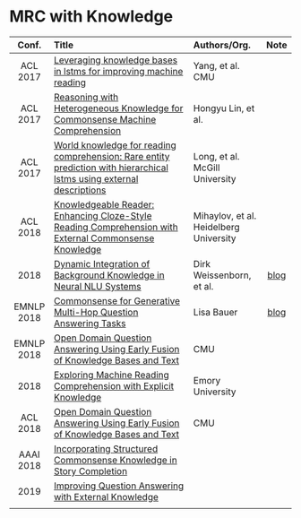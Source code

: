 # MRC with Knowledge

| Conf.   | Title | Authors/Org. | Note |
| :-----: | :--- | :----------- | :---:|
| ACL<br>2017   | [Leveraging knowledge bases in lstms for improving machine reading](https://doi.org/10.18653/v1/P17-1132)   | Yang, et al.<br>CMU | |
| ACL<br>2017 | [Reasoning with Heterogeneous Knowledge for Commonsense Machine Comprehension](https://www.aclweb.org/anthology/D17-1216) | Hongyu Lin, et al. | | 
| ACL<br>2017   | [World knowledge for reading comprehension: Rare entity prediction with hierarchical lstms using external descriptions](http://www.aclweb.org/anthology/D17-1086)  | Long, et al.<br>McGill University| |
| ACL<br>2018   | [Knowledgeable Reader: Enhancing Cloze-Style Reading Comprehension with External Commonsense Knowledge](http://aclweb.org/anthology/P18-1076)  | Mihaylov, et al.<br>Heidelberg University   |  |
| 2018 | [Dynamic Integration of Background Knowledge in Neural NLU Systems](https://arxiv.org/pdf/1706.02596.pdf) | Dirk Weissenborn, et al. | [blog](http://xingluxi.github.io/2019/03/06/paper-2018-refinewordemb/) |
| EMNLP<br>2018 | [Commonsense for Generative Multi-Hop Question Answering Tasks](http://aclweb.org/anthology/D18-1454) | Lisa Bauer | [blog](http://xingluxi.github.io/2019/02/21/paper-emnlp2018-mhpgm/) |
| EMNLP<br>2018 | [Open Domain Question Answering Using Early Fusion of Knowledge Bases and Text](https://aclweb.org/anthology/D18-1455) | CMU |  |
| 2018 | [Exploring Machine Reading Comprehension with Explicit Knowledge](https://arxiv.org/abs/1809.03449) | Emory University |  |
| ACL<br>2018 | [Open Domain Question Answering Using Early Fusion of Knowledge Bases and Text](https://aclweb.org/anthology/D18-1455) | CMU |  |
| AAAI<br>2018 | [Incorporating Structured Commonsense Knowledge in Story Completion](https://arxiv.org/abs/1811.00625) |  |  |
| 2019 | [Improving Question Answering with External Knowledge](https://arxiv.org/abs/1902.00993) |  |  |
|  |  |  |  |